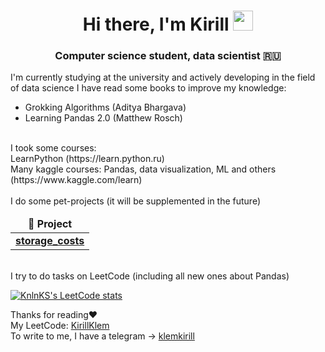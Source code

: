 <h1 align="center">Hi there, I'm Kirill</a> 
<img src="https://github.com/blackcater/blackcater/raw/main/images/Hi.gif" height="32"/></h1>
<h3 align="center">Computer science student, data scientist 🇷🇺</h3>

I'm currently studying at the university and actively developing in the field of data science
I have read some books to improve my knowledge:
* Grokking Algorithms (Aditya Bhargava)
* Learning Pandas 2.0 (Matthew Rosch)
<br>
I took some courses: <br>
LearnPython (https://learn.python.ru) <br>
Many kaggle courses: Pandas, data visualization, ML and others (https://www.kaggle.com/learn)
<br>
<br>
I do some pet-projects (it will be supplemented in the future)
<table>
  <thead align="center">
    <tr border: none;>
      <td><b>📘 Project</b></td>
    </tr>
  </thead>
  <tbody>
    <tr>
      <td><a href="https://github.com/KirillKlem/storage_costs"><b>storage_costs</b></a></td>
    </tr>
  </tbody>
</table>

<br>
I try to do tasks on LeetCode (including all new ones about Pandas) <br>

[![KnlnKS's LeetCode stats](https://leetcode-stats-six.vercel.app/api?username=KlemKirill)](https://github.com/madushadhanushka/github-readme)

Thanks for reading❤️ <br>
My LeetCode: [KirillKlem](https://leetcode.com/KlemKirill/) <br>
To write to me, I have a telegram -> [klemkirill](https://t.me/klemkirill)

<!--


- 🔭 I’m currently working on ...
- 🌱 I’m currently learning ...
- 👯 I’m looking to collaborate on ...
- 🤔 I’m looking for help with ...
- 💬 Ask me about ...
- 📫 How to reach me: ...
- 😄 Pronouns: ...
- ⚡ Fun fact: ...
-->
